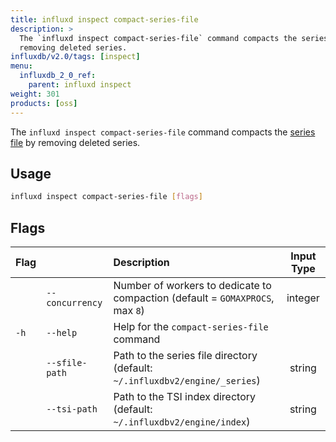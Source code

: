 ```yaml
---
title: influxd inspect compact-series-file
description: >
  The `influxd inspect compact-series-file` command compacts the series file by
  removing deleted series.
influxdb/v2.0/tags: [inspect]
menu:
  influxdb_2_0_ref:
    parent: influxd inspect
weight: 301
products: [oss]
---
```


The `influxd inspect compact-series-file` command compacts the [series file](/influxdb/v2.0/reference/glossary/#series-file)
by removing deleted series.

## Usage
```sh
influxd inspect compact-series-file [flags]
```

## Flags
| Flag |                | Description                                                                   | Input Type |
|:---- |:---            |:-----------                                                                   |:----------:|
|      |`--concurrency` | Number of workers to dedicate to compaction (default = `GOMAXPROCS`, max `8`) | integer    |
| `-h` | `--help`       | Help for the `compact-series-file` command                                    |            |
|      | `--sfile-path` | Path to the series file directory (default: `~/.influxdbv2/engine/_series`)   | string     |
|      | `--tsi-path`   | Path to the TSI index directory (default: `~/.influxdbv2/engine/index`)       | string     |
